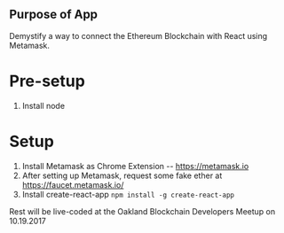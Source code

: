 ## Purpose of App

Demystify a way to connect the Ethereum Blockchain with React using Metamask.

# Pre-setup

1) Install node

# Setup

1) Install Metamask as Chrome Extension -- https://metamask.io
2) After setting up Metamask, request some fake ether at https://faucet.metamask.io/
3) Install create-react-app ``` npm install -g create-react-app ```

Rest will be live-coded at the Oakland Blockchain Developers Meetup on 10.19.2017
